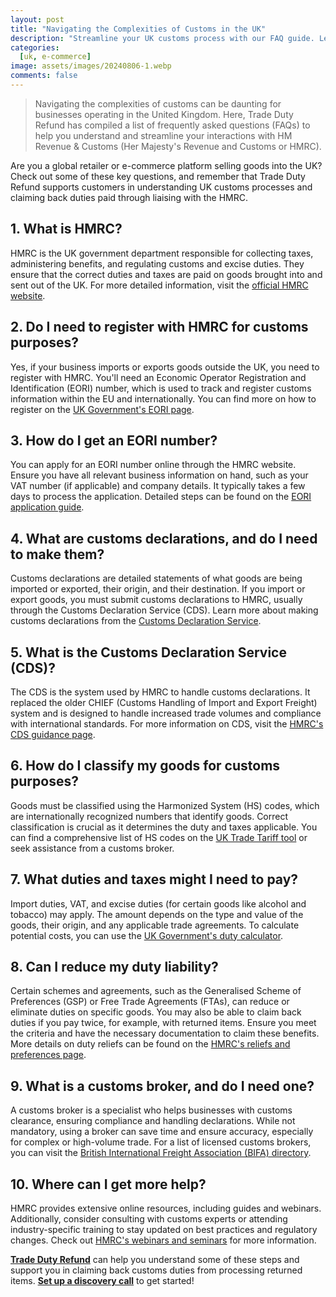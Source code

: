 ```yaml
---
layout: post
title: "Navigating the Complexities of Customs in the UK"
description: "Streamline your UK customs process with our FAQ guide. Learn about HMRC registration, EORI numbers, customs declarations, and duty reliefs. Get expert help now!."
categories:
  [uk, e-commerce]
image: assets/images/20240806-1.webp
comments: false
---
```

> Navigating the complexities of customs can be daunting for businesses operating in the United Kingdom. Here, Trade Duty Refund has compiled a list of frequently asked questions (FAQs) to help you understand and streamline your interactions with HM Revenue & Customs (Her Majesty's Revenue and Customs or HMRC).

Are you a global retailer or e-commerce platform selling goods into the UK? Check out some of these key questions, and remember that Trade Duty Refund supports customers in understanding UK customs processes and claiming back duties paid through liaising with the HMRC.

## 1. What is HMRC?
HMRC is the UK government department responsible for collecting taxes, administering benefits, and regulating customs and excise duties. They ensure that the correct duties and taxes are paid on goods brought into and sent out of the UK. For more detailed information, visit the [official HMRC website](https://www.gov.uk/government/organisations/hm-revenue-customs).

## 2. Do I need to register with HMRC for customs purposes?
Yes, if your business imports or exports goods outside the UK, you need to register with HMRC. You'll need an Economic Operator Registration and Identification (EORI) number, which is used to track and register customs information within the EU and internationally. You can find more on how to register on the [UK Government's EORI page](https://www.gov.uk/eori).

## 3. How do I get an EORI number?
You can apply for an EORI number online through the HMRC website. Ensure you have all relevant business information on hand, such as your VAT number (if applicable) and company details. It typically takes a few days to process the application. Detailed steps can be found on the [EORI application guide](https://www.gov.uk/eori).

## 4. What are customs declarations, and do I need to make them?
Customs declarations are detailed statements of what goods are being imported or exported, their origin, and their destination. If you import or export goods, you must submit customs declarations to HMRC, usually through the Customs Declaration Service (CDS). Learn more about making customs declarations from the [Customs Declaration Service](https://www.gov.uk/guidance/customs-declaration-service).

## 5. What is the Customs Declaration Service (CDS)?
The CDS is the system used by HMRC to handle customs declarations. It replaced the older CHIEF (Customs Handling of Import and Export Freight) system and is designed to handle increased trade volumes and compliance with international standards. For more information on CDS, visit the [HMRC's CDS guidance page](https://www.gov.uk/guidance/customs-declaration-service).

## 6. How do I classify my goods for customs purposes?
Goods must be classified using the Harmonized System (HS) codes, which are internationally recognized numbers that identify goods. Correct classification is crucial as it determines the duty and taxes applicable. You can find a comprehensive list of HS codes on the [UK Trade Tariff tool](https://www.gov.uk/trade-tariff) or seek assistance from a customs broker.

## 7. What duties and taxes might I need to pay?
Import duties, VAT, and excise duties (for certain goods like alcohol and tobacco) may apply. The amount depends on the type and value of the goods, their origin, and any applicable trade agreements. To calculate potential costs, you can use the [UK Government's duty calculator](https://www.gov.uk/guidance/using-the-customs-declaration-service-to-work-out-the-value-of-your-goods).

## 8. Can I reduce my duty liability?
Certain schemes and agreements, such as the Generalised Scheme of Preferences (GSP) or Free Trade Agreements (FTAs), can reduce or eliminate duties on specific goods. You may also be able to claim back duties if you pay twice, for example, with returned items. Ensure you meet the criteria and have the necessary documentation to claim these benefits. More details on duty reliefs can be found on the [HMRC's reliefs and preferences page](https://www.gov.uk/guidance/reliefs-and-preferences).

## 9. What is a customs broker, and do I need one?
A customs broker is a specialist who helps businesses with customs clearance, ensuring compliance and handling declarations. While not mandatory, using a broker can save time and ensure accuracy, especially for complex or high-volume trade. For a list of licensed customs brokers, you can visit the [British International Freight Association (BIFA) directory](https://www.bifa.org/).

## 10. Where can I get more help?
HMRC provides extensive online resources, including guides and webinars. Additionally, consider consulting with customs experts or attending industry-specific training to stay updated on best practices and regulatory changes. Check out [HMRC's webinars and seminars](https://www.gov.uk/guidance/help-and-support-for-import-and-export) for more information.

[**Trade Duty Refund**](https://tradedutyrefund.com) can help you understand some of these steps and support you in claiming back customs duties from processing returned items. [**Set up a discovery call**](https://zcal.co/i/ipvlgNrr) to get started!
